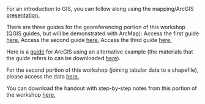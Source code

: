 For an introduction to GIS, you can follow along using the mapping/ArcGIS [presentation.](https://github.com/barnarderc/workshops/blob/master/Fall%202017/Sustainable%20Development/mapping_ArcGIS%20presentation.pdf)

There are three guides for the georeferencing portion of this workshop (QGIS guides, but will be demonstrated with ArcMap):
Access the first guide [here.](https://github.com/CenterForSpatialResearch/MappingForTheUrbanHumanities/blob/master/Tutorials/04_MakingData01.md)
Access the second guide [here.](https://github.com/CenterForSpatialResearch/MappingForTheUrbanHumanities/blob/master/Tutorials/05_MakingData02.md)
Access the third guide [here.](https://github.com/CenterForSpatialResearch/MappingForTheUrbanHumanities/blob/master/Tutorials/06_MakingData03.md)

Here is a [guide](https://github.com/barnarderc/workshops/blob/master/Fall%202017/Sustainable%20Development/arcmap_georeferencing_guide.pdf) for ArcGIS using an alternative example (the materials that the guide refers to can be downloaded [here](https://www.dropbox.com/s/tdclaagbj154i67/Architecture_MexicoGIS.zip?dl=0)).

For the second portion of this workshop (joining tabular data to a shapefile), please access the data [here.](https://www.dropbox.com/s/8tlc5srtalz8qfk/Intro_to_GIS_Workshop_Data.zip?dl=0)

You can download the handout with step-by-step notes from this portion of the workshop [here.](https://github.com/barnarderc/workshops/blob/master/Fall%202017/Sustainable%20Development/joining_tabular_data_step_by_step.pdf)
